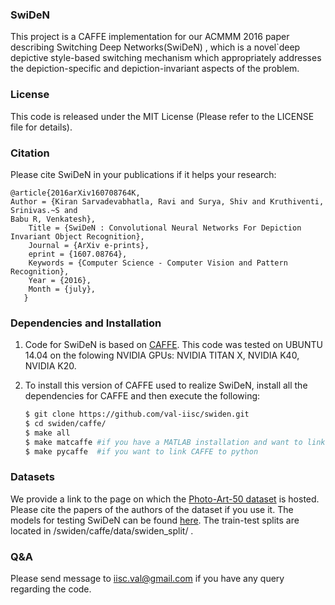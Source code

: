 ### SwiDeN


This project is a CAFFE implementation for our ACMMM 2016 paper describing Switching Deep Networks(SwiDeN) [](), which is a novel`deep depictive style-based switching mechanism which appropriately addresses the depiction-specific and depiction-invariant aspects of the problem.


### License

This code is released under the MIT License (Please refer to the LICENSE file for details).
### Citation
Please cite SwiDeN in your publications if it helps your research:
	
	
	@article{2016arXiv160708764K,
   	Author = {Kiran Sarvadevabhatla, Ravi and Surya, Shiv and Kruthiventi, Srinivas.~S and 
	Babu R, Venkatesh},
        Title = {SwiDeN : Convolutional Neural Networks For Depiction Invariant Object Recognition},
        Journal = {ArXiv e-prints},
        eprint = {1607.08764},
        Keywords = {Computer Science - Computer Vision and Pattern Recognition},
        Year = {2016},
        Month = {july},
       }
<!---
    @inproceedings{,
        Author = {},
        Title = {},
        Booktitle = {},
        Year = {2016}
    }
--->
### Dependencies and Installation

1. Code for SwiDeN is based on [CAFFE](http://caffe.berkeleyvision.org/). This code was tested on UBUNTU 14.04 on the folowing NVIDIA GPUs: NVIDIA TITAN X, NVIDIA K40, NVIDIA K20. 

2. To install this version of CAFFE used to realize SwiDeN, install all the dependencies for CAFFE and then execute the following:
  
   ```bash
   $ git clone https://github.com/val-iisc/swiden.git
   $ cd swiden/caffe/
   $ make all 
   $ make matcaffe #if you have a MATLAB installation and want to link CAFFE to MATLAB
   $ make pycaffe  #if you want to link CAFFE to python
   ```
### Datasets

We provide a link to the page on which the [Photo-Art-50 dataset](http://people.bath.ac.uk/hc551/dataset.html) is hosted. Please cite the papers of the authors of the dataset if you use it. The models for testing SwiDeN can be found [here](https://drive.google.com/open?id=0B-uAVJ5bK78SaDNlTm5iWEVKbnM). The train-test splits are located in /swiden/caffe/data/swiden_split/ .

### Q&A

Please send message to iisc.val@gmail.com if you have any query regarding the code.
